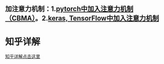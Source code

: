 ## 加注意力机制：1.[pytorch中加入注意力机制（CBMA）](https://blog.csdn.net/qq_38410428/article/details/103694759)。2.[keras, TensorFlow中加入注意力机制](https://blog.csdn.net/qq_38410428/article/details/103695032)

# 知乎详解

[知乎详解点击这里](https://zhuanlan.zhihu.com/p/98740628)

